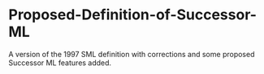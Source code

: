 # Proposed-Definition-of-Successor-ML
A version of the 1997 SML definition with corrections and some proposed Successor ML features added.
